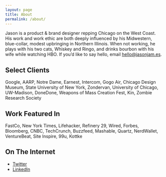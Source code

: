 ```yaml
---
layout: page
title: About
permalink: /about/
---
```


Jason is a product & brand designer repping Chicago on the West Coast. His work and work ethic are both deeply influenced by his Midwestern, blue-collar, modest upbringing in Northern Illinois. When not working, he plays with his two cats, Whiskey and Ringo, and drinks bourbon with his wife while watching HBO. If you’d like to say hello, email [hello@jasonjam.es](mailto:hello@jasonjam.es).

## Select Clients

Google, AARP, Notre Dame, Earnest, Intercom, Gogo Air, Chicago Design Museum, State University of New York, Zondervan, University of Chicago, UW-Madison, DoneDone, Weapons of Mass Creation Fest, Kin, Zombie Research Society

## Work Featured In

FastCo, New York Times, Lifehacker, Refinery 29, Wired, Forbes, Bloomberg, CNBC, TechCrunch, Buzzfeed, Mashable, Quartz, NerdWallet, VentureBeat, Site Inspire, 99u, Kottke

## On The Internet

* [Twitter](http://twitter.com/jas0njames)
* [LinkedIn](https://www.linkedin.com/in/jas0njames)